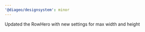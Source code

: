 ```yaml
---
'@diageo/designsystem': minor
---
```


Updated the RowHero with new settings for max width and height
